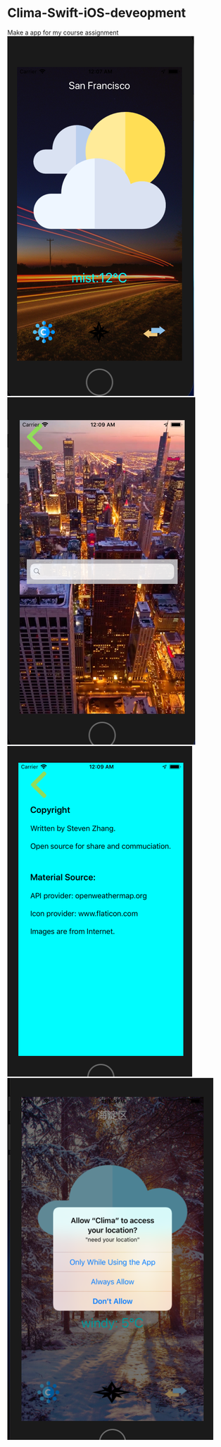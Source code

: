 # Clima-Swift-iOS-deveopment
Make a app for my course assignment
![mainView](https://github.com/nothingsh/Clima-Swift-iOS-development/blob/master/runMainView.PNG)
![changeCity](https://github.com/nothingsh/Clima-Swift-iOS-development/blob/master/runChangeCityView.PNG)
![copyright](https://github.com/nothingsh/Clima-Swift-iOS-development/blob/master/runCopyrightView.PNG)
![popout](https://github.com/nothingsh/Clima-Swift-iOS-development/blob/master/popout.PNG)
